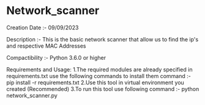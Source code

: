 # Network_scanner

Creation Date :- 09/09/2023

Description :- This is the basic network scanner that allow us to find the ip's and respective MAC Addresses 

Compactibility :- Python 3.6.0 or higher

Requirements and Usage:
1.The required modules are already specified in requirements.txt use the following commands to install them
  command :- pip install -r requirements.txt
2.Use this tool in virtual environment you created (Recommended)
3.To run this tool use following command :- python network_scanner.py 


